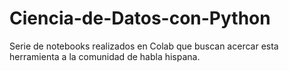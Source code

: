 # Ciencia-de-Datos-con-Python
Serie de notebooks realizados en Colab que buscan acercar esta herramienta a la comunidad de habla hispana.
